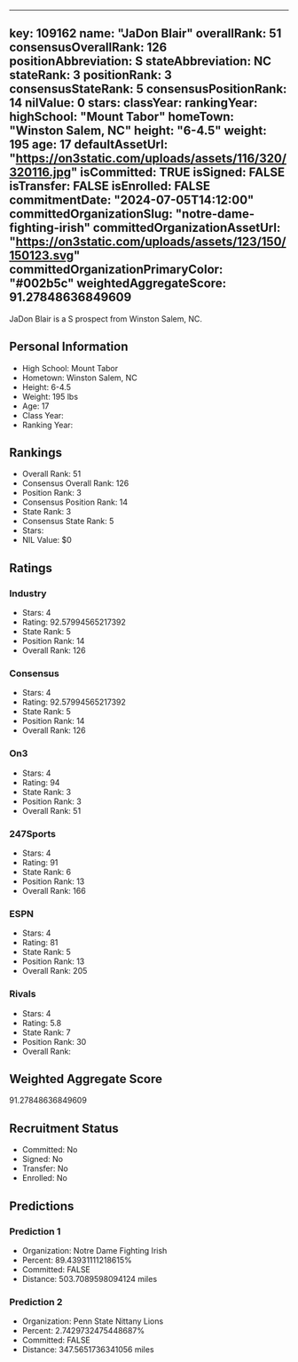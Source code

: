 ---
  key: 109162
  name: "JaDon Blair"
  overallRank: 51
  consensusOverallRank: 126
  positionAbbreviation: S
  stateAbbreviation: NC
  stateRank: 3
  positionRank: 3
  consensusStateRank: 5
  consensusPositionRank: 14
  nilValue: 0
  stars: 
  classYear: 
  rankingYear: 
  highSchool: "Mount Tabor"
  homeTown: "Winston Salem, NC"
  height: "6-4.5"
  weight: 195
  age: 17
  defaultAssetUrl: "https://on3static.com/uploads/assets/116/320/320116.jpg"
  isCommitted: TRUE
  isSigned: FALSE
  isTransfer: FALSE
  isEnrolled: FALSE
  commitmentDate: "2024-07-05T14:12:00"
  committedOrganizationSlug: "notre-dame-fighting-irish"
  committedOrganizationAssetUrl: "https://on3static.com/uploads/assets/123/150/150123.svg"
  committedOrganizationPrimaryColor: "#002b5c"
  weightedAggregateScore: 91.27848636849609
  ---
  
  JaDon Blair is a S prospect from Winston Salem, NC.
  
  ## Personal Information
  - High School: Mount Tabor
  - Hometown: Winston Salem, NC
  - Height: 6-4.5
  - Weight: 195 lbs
  - Age: 17
  - Class Year: 
  - Ranking Year: 
  
  ## Rankings
  - Overall Rank: 51
  - Consensus Overall Rank: 126
  - Position Rank: 3
  - Consensus Position Rank: 14
  - State Rank: 3
  - Consensus State Rank: 5
  - Stars: 
  - NIL Value: $0
  
  ## Ratings
  
  ### Industry
  - Stars: 4
  - Rating: 92.57994565217392
  - State Rank: 5
  - Position Rank: 14
  - Overall Rank: 126
  
  ### Consensus
  - Stars: 4
  - Rating: 92.57994565217392
  - State Rank: 5
  - Position Rank: 14
  - Overall Rank: 126
  
  ### On3
  - Stars: 4
  - Rating: 94
  - State Rank: 3
  - Position Rank: 3
  - Overall Rank: 51
  
  ### 247Sports
  - Stars: 4
  - Rating: 91
  - State Rank: 6
  - Position Rank: 13
  - Overall Rank: 166
  
  ### ESPN
  - Stars: 4
  - Rating: 81
  - State Rank: 5
  - Position Rank: 13
  - Overall Rank: 205
  
  ### Rivals
  - Stars: 4
  - Rating: 5.8
  - State Rank: 7
  - Position Rank: 30
  - Overall Rank: 
  
  ## Weighted Aggregate Score
  91.27848636849609
  
  ## Recruitment Status
  - Committed: No
  - Signed: No
  - Transfer: No
  - Enrolled: No
  
  
  
  ## Predictions
  
  ### Prediction 1
  - Organization: Notre Dame Fighting Irish
  - Percent: 89.43931111218615%
  - Committed: FALSE
  - Distance: 503.7089598094124 miles
  
  ### Prediction 2
  - Organization: Penn State Nittany Lions
  - Percent: 2.7429732475448687%
  - Committed: FALSE
  - Distance: 347.5651736341056 miles
  